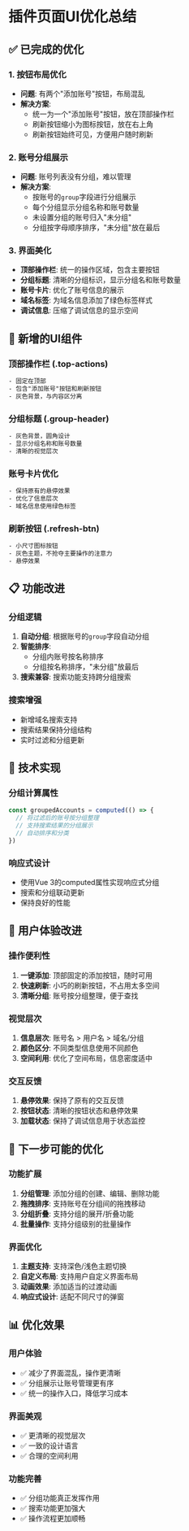 # 插件页面UI优化总结

## ✅ 已完成的优化

### 1. 按钮布局优化
- **问题**: 有两个"添加账号"按钮，布局混乱
- **解决方案**: 
  - 统一为一个"添加账号"按钮，放在顶部操作栏
  - 刷新按钮缩小为图标按钮，放在右上角
  - 刷新按钮始终可见，方便用户随时刷新

### 2. 账号分组展示
- **问题**: 账号列表没有分组，难以管理
- **解决方案**:
  - 按账号的`group`字段进行分组展示
  - 每个分组显示分组名称和账号数量
  - 未设置分组的账号归入"未分组"
  - 分组按字母顺序排序，"未分组"放在最后

### 3. 界面美化
- **顶部操作栏**: 统一的操作区域，包含主要按钮
- **分组标题**: 清晰的分组标识，显示分组名和账号数量
- **账号卡片**: 优化了账号信息的展示
- **域名标签**: 为域名信息添加了绿色标签样式
- **调试信息**: 压缩了调试信息的显示空间

## 🎨 新增的UI组件

### 顶部操作栏 (.top-actions)
```css
- 固定在顶部
- 包含"添加账号"按钮和刷新按钮
- 灰色背景，与内容区分离
```

### 分组标题 (.group-header)
```css
- 灰色背景，圆角设计
- 显示分组名称和账号数量
- 清晰的视觉层次
```

### 账号卡片优化
```css
- 保持原有的悬停效果
- 优化了信息层次
- 域名信息使用绿色标签
```

### 刷新按钮 (.refresh-btn)
```css
- 小尺寸图标按钮
- 灰色主题，不抢夺主要操作的注意力
- 悬停效果
```

## 📋 功能改进

### 分组逻辑
1. **自动分组**: 根据账号的`group`字段自动分组
2. **智能排序**: 
   - 分组内账号按名称排序
   - 分组按名称排序，"未分组"放最后
3. **搜索兼容**: 搜索功能支持跨分组搜索

### 搜索增强
- 新增域名搜索支持
- 搜索结果保持分组结构
- 实时过滤和分组更新

## 🔧 技术实现

### 分组计算属性
```typescript
const groupedAccounts = computed(() => {
  // 将过滤后的账号按分组整理
  // 支持搜索结果的分组展示
  // 自动排序和分类
})
```

### 响应式设计
- 使用Vue 3的computed属性实现响应式分组
- 搜索和分组联动更新
- 保持良好的性能

## 📱 用户体验改进

### 操作便利性
1. **一键添加**: 顶部固定的添加按钮，随时可用
2. **快速刷新**: 小巧的刷新按钮，不占用太多空间
3. **清晰分组**: 账号按分组整理，便于查找

### 视觉层次
1. **信息层次**: 账号名 > 用户名 > 域名/分组
2. **颜色区分**: 不同类型信息使用不同颜色
3. **空间利用**: 优化了空间布局，信息密度适中

### 交互反馈
1. **悬停效果**: 保持了原有的交互反馈
2. **按钮状态**: 清晰的按钮状态和悬停效果
3. **加载状态**: 保持了调试信息用于状态监控

## 🚀 下一步可能的优化

### 功能扩展
1. **分组管理**: 添加分组的创建、编辑、删除功能
2. **拖拽排序**: 支持账号在分组间的拖拽移动
3. **分组折叠**: 支持分组的展开/折叠功能
4. **批量操作**: 支持分组级别的批量操作

### 界面优化
1. **主题支持**: 支持深色/浅色主题切换
2. **自定义布局**: 支持用户自定义界面布局
3. **动画效果**: 添加适当的过渡动画
4. **响应式设计**: 适配不同尺寸的弹窗

## 📊 优化效果

### 用户体验
- ✅ 减少了界面混乱，操作更清晰
- ✅ 分组展示让账号管理更有序
- ✅ 统一的操作入口，降低学习成本

### 界面美观
- ✅ 更清晰的视觉层次
- ✅ 一致的设计语言
- ✅ 合理的空间利用

### 功能完善
- ✅ 分组功能真正发挥作用
- ✅ 搜索功能更加强大
- ✅ 操作流程更加顺畅
